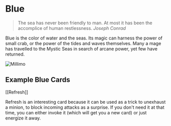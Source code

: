 # Blue

> The sea has never been friendly to man. At most it has been the accomplice of human restlessness.
> <cite>Joseph Conrad</cite>

Blue is the color of water and the seas. Its magic can harness the power of small crab, or the power of the tides
and waves themselves. Many a mage has travelled to the Mystic Seas in search of arcane power, yet few have returned.

![Millimo](https://s3.amazonaws.com/assets1.orbsccg.com/prod/cards/art/122X.jpg)

## Example Blue Cards

[[Refresh]]

Refresh is an interesting card because it can be used as a trick to unexhaust a minion, to block incoming attacks as
a surprise. If you don't need it at that time, you can either invoke it (which will get you a new card) or just energize it away.

